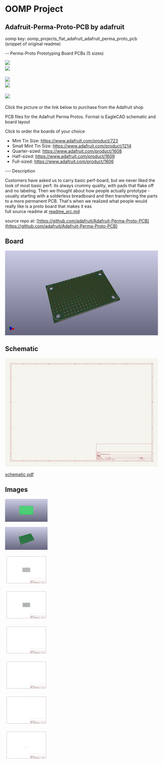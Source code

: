 # OOMP Project  
## Adafruit-Perma-Proto-PCB  by adafruit  
  
oomp key: oomp_projects_flat_adafruit_adafruit_perma_proto_pcb  
(snippet of original readme)  
  
-- Perma-Proto Prototyping Board PCBs (5 sizes)  
  
<a href="http://www.adafruit.com/products/723"><img src="assets/723.jpg?raw=true" width="400px"></a>&nbsp;   
<a href="http://www.adafruit.com/products/1214"><img src="assets/1214.jpg?raw=true" width="400px"></a><br/>  
<a href="http://www.adafruit.com/products/1608"><img src="assets/1608.jpg?raw=true" width="400px"></a>&nbsp;   
<a href="http://www.adafruit.com/products/1609"><img src="assets/1609.jpg?raw=true" width="400px"></a> <br/>  
<a href="http://www.adafruit.com/products/1606"><img src="assets/1606.jpg?raw=true" width="400px"></a> <br/>  
Click the picture or the link below to purchase from the Adafruit shop  
  
PCB files for the Adafruit Perma Protos. Format is EagleCAD schematic and board layout   
  
Click to order the boards of your choice  
* Mint Tin Size: https://www.adafruit.com/product/723  
* Small Mint Tin Size: https://www.adafruit.com/product/1214  
* Quarter-sized: https://www.adafruit.com/product/1608  
* Half-sized: https://www.adafruit.com/product/1609  
* Full-sized: https://www.adafruit.com/product/1606  
  
--- Description  
  
Customers have asked us to carry basic perf-board, but we never liked the look of most basic perf: its always crummy quality, with pads that flake off and no labeling. Then we thought about how people actually prototype - usually starting with a solderless breadboard and then transferring the parts to a more permanent PCB. That's when we realized what people would really like is a proto board that makes it eas  
  full source readme at [readme_src.md](readme_src.md)  
  
source repo at: [https://github.com/adafruit/Adafruit-Perma-Proto-PCB](https://github.com/adafruit/Adafruit-Perma-Proto-PCB)  
## Board  
  
[![working_3d.png](working_3d_600.png)](working_3d.png)  
## Schematic  
  
[![working_schematic.png](working_schematic_600.png)](working_schematic.png)  
  
[schematic pdf](working_schematic.pdf)  
## Images  
  
[![working_3D_bottom.png](working_3D_bottom_140.png)](working_3D_bottom.png)  
  
[![working_3D_top.png](working_3D_top_140.png)](working_3D_top.png)  
  
[![working_assembly_page_01.png](working_assembly_page_01_140.png)](working_assembly_page_01.png)  
  
[![working_assembly_page_02.png](working_assembly_page_02_140.png)](working_assembly_page_02.png)  
  
[![working_assembly_page_03.png](working_assembly_page_03_140.png)](working_assembly_page_03.png)  
  
[![working_assembly_page_04.png](working_assembly_page_04_140.png)](working_assembly_page_04.png)  
  
[![working_assembly_page_05.png](working_assembly_page_05_140.png)](working_assembly_page_05.png)  
  
[![working_assembly_page_06.png](working_assembly_page_06_140.png)](working_assembly_page_06.png)  
